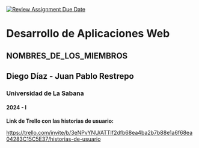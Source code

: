 [![Review Assignment Due Date](https://classroom.github.com/assets/deadline-readme-button-24ddc0f5d75046c5622901739e7c5dd533143b0c8e959d652212380cedb1ea36.svg)](https://classroom.github.com/a/-RuUZzT-)
# Desarrollo de Aplicaciones Web
## NOMBRES_DE_LOS_MIEMBROS
## Diego Díaz - Juan Pablo Restrepo 
### Universidad de La Sabana
#### 2024 - I


**Link de Trello con las historias de usuario:**

https://trello.com/invite/b/3eNPvYNU/ATTIf2dfb68ea4ba2b7b88e1a6f68ea04283C15C5E37/historias-de-usuario